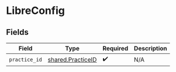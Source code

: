 # LibreConfig


## Fields

| Field                                                  | Type                                                   | Required                                               | Description                                            |
| ------------------------------------------------------ | ------------------------------------------------------ | ------------------------------------------------------ | ------------------------------------------------------ |
| `practice_id`                                          | [shared.PracticeID](../../models/shared/practiceid.md) | :heavy_check_mark:                                     | N/A                                                    |